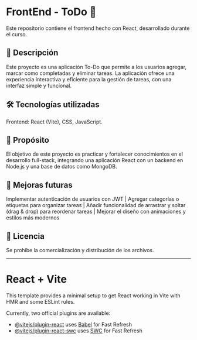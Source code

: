 # FrontEnd - ToDo 🧩
Este repositorio contiene el frontend hecho con React, desarrollado durante el curso.

## 📌 Descripción
Este proyecto es una aplicación To-Do que permite a los usuarios agregar, marcar como completadas y eliminar tareas. La aplicación ofrece una experiencia interactiva y eficiente para la gestión de tareas, con una interfaz simple y funcional.

## 🛠️ Tecnologías utilizadas
Frontend: React (Vite), CSS, JavaScript.

## 🎯 Propósito
El objetivo de este proyecto es practicar y fortalecer conocimientos en el desarrollo full-stack, integrando una aplicación React con un backend en Node.js y una base de datos como MongoDB.

## 🔧 Mejoras futuras
Implementar autenticación de usuarios con JWT | Agregar categorías o etiquetas para organizar tareas | Añadir funcionalidad de arrastrar y soltar (drag & drop) para reordenar tareas | Mejorar el diseño con animaciones y estilos más modernos

## 📜 Licencia
Se prohíbe la comercialización y distribución de los archivos.

---------------------------------------

# React + Vite

This template provides a minimal setup to get React working in Vite with HMR and some ESLint rules.

Currently, two official plugins are available:

- [@vitejs/plugin-react](https://github.com/vitejs/vite-plugin-react/blob/main/packages/plugin-react/README.md) uses [Babel](https://babeljs.io/) for Fast Refresh
- [@vitejs/plugin-react-swc](https://github.com/vitejs/vite-plugin-react-swc) uses [SWC](https://swc.rs/) for Fast Refresh
